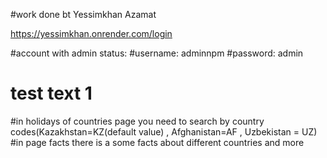 #work done bt Yessimkhan Azamat

https://yessimkhan.onrender.com/login

#account with admin status:
#username: adminnpm
#password: admin
# test text 1

#in holidays of countries page you need to search by country codes(Kazakhstan=KZ(default value) , Afghanistan=AF , Uzbekistan = UZ)
#in page facts there is a some facts about different countries and more
